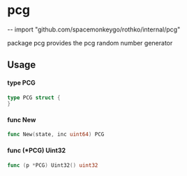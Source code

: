 # pcg
--
    import "github.com/spacemonkeygo/rothko/internal/pcg"

package pcg provides the pcg random number generator

## Usage

#### type PCG

```go
type PCG struct {
}
```


#### func  New

```go
func New(state, inc uint64) PCG
```

#### func (*PCG) Uint32

```go
func (p *PCG) Uint32() uint32
```
